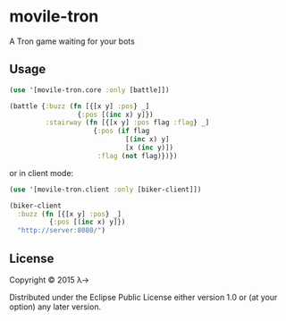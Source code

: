 # movile-tron

A Tron game waiting for your bots

## Usage

```clojure
(use '[movile-tron.core :only [battle]])

(battle {:buzz (fn [{[x y] :pos} _]
                 {:pos [(inc x) y]})
         :stairway (fn [{[x y] :pos flag :flag} _]
                     {:pos (if flag
                             [(inc x) y]
                             [x (inc y)])
                      :flag (not flag)})})
```

or in client mode:
```clojure
(use '[movile-tron.client :only [biker-client]])

(biker-client
  :buzz (fn [{[x y] :pos} _]
          {:pos [(inc x) y]})
  "http://server:8080/")
```




## License

Copyright © 2015 λ→

Distributed under the Eclipse Public License either version 1.0 or (at
your option) any later version.
